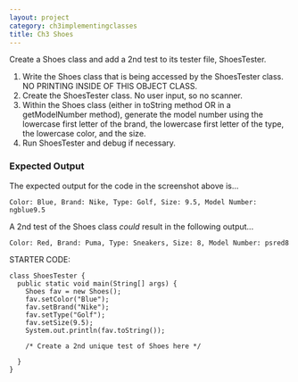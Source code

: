 ```yaml
---
layout: project
category: ch3implementingclasses
title: Ch3 Shoes
---
```

Create a Shoes class and add a 2nd test to its tester file, ShoesTester.

1.	Write the Shoes class that is being accessed by the ShoesTester class. NO PRINTING INSIDE OF THIS OBJECT CLASS.
2.	Create the ShoesTester class. No user input, so no scanner.
3.  Within the Shoes class (either in toString method OR in a getModelNumber method), generate the model number using the lowercase first letter of the brand, the lowercase first letter of the type, the lowercase color, and the size.
4.	Run ShoesTester and debug if necessary.

### Expected Output

The expected output for the code in the screenshot above is...
```
Color: Blue, Brand: Nike, Type: Golf, Size: 9.5, Model Number: ngblue9.5
```
A 2nd test of the Shoes class *could* result in the following output...
```
Color: Red, Brand: Puma, Type: Sneakers, Size: 8, Model Number: psred8
```

STARTER CODE:
```
class ShoesTester {
  public static void main(String[] args) {
    Shoes fav = new Shoes();
    fav.setColor("Blue");
    fav.setBrand("Nike");
    fav.setType("Golf");
    fav.setSize(9.5);
    System.out.println(fav.toString());
    
    /* Create a 2nd unique test of Shoes here */

  }
}
```
